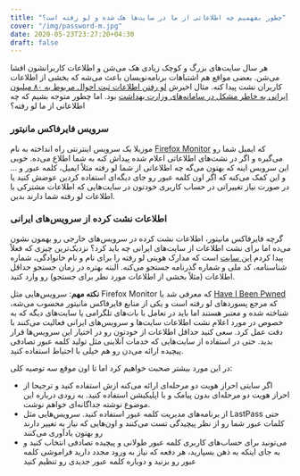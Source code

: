 ```yaml
---
title: "چطور بفهمیم چه اطلاعاتی از ما در سایت‌ها هک شده و لو رفته است؟"
cover: "/img/password-m.jpg"
date: 2020-05-23T23:27:20+04:30
draft: false
---
```


هر سال سایت‌های بزرگ و کوچک زیادی هک می‌شن و اطلاعات کاربرانشون افشا می‌شن. بعضی مواقع هم اشتباهات برنامه‌نویسان باعث می‌شه که بخشی از اطلاعات کاربران نشت پیدا کنه. مثال اخیرش [لو رفتن اطلاعات ثبت احوال مربوط به ۸۰ میلیون ایرانی به خاطر مشکل در سامانه‌های وزارت بهداشت](https://itiran.com/2020/04/03/%D9%84%D9%88-%D8%B1%D9%81%D8%AA%D9%86-%D8%A7%D8%B7%D9%84%D8%A7%D8%B9%D8%A7%D8%AA-%D8%AB%D8%A8%D8%AA-%D8%A7%D8%AD%D9%88%D8%A7%D9%84/) بود. اما چطور متوجه بشیم که چه اطلاعاتی از ما لو رفته؟

### سرویس فایرفاکس مانیتور
موزیلا یک سرویس اینترنتی راه انداخته به نام [Firefox Monitor](https://monitor.firefox.com/) که ایمیل شما رو می‌گیره و اگر در نشت‌های اطلاعاتی اعلام شده پیداش کنه به شما اطلاع می‌ده. خوبی این سرویس اینه که بهتون می‌گه چه اطلاعاتی از شما لو رفته مثلاً ایمیل، کلمه عبور و ... و این کمک می‌کنه که اگر اون کلمه عبور رو جای دیگه‌ای استفاده کردین عوضش کنید یا در صورت نیاز تغییراتی در حساب کاربری خودتون در سایت‌هایی که اطلاعات مشترکی با اطلاعات لو رفته شما دارند بدین.

### اطلاعات نشت کرده از سرویس‌های ایرانی
گرچه فایرفاکس مانیتور، اطلاعات نشت کرده در سرویس‌های خارجی رو بهمون نشون می‌ده اما برای نشت اطلاعات از سایت‌های ایرانی چه باید کرد؟ نزدیک‌ترین چیزی که فعلاً پیدا کردم [این سایت](https://telescam.info/home/leakfa/) است که مدارک هویتی لو رفته را برای نام و نام خانوادگی، شماره شناسنامه، کد ملی و شماره گذرنامه جستجو می‌کنه. البته بهتره در زمان جستجو حداقل اطلاعات (مثلاً بخشی از اطلاعات مورد نظر برای جستجو) رو وارد کنید.

**نکته مهم**: سرویس‌هایی مثل Firefox Monitor که معرفی شد یا [Have I Been Pwned](https://haveibeenpwned.com/) که مرجع پسوردهای لو رفته است و یکی از منابع فایرفاکس مانیتور محسوب می‌شه، شناخته شده و معتبر هستند اما باید در تعامل با بات‌های تلگرامی یا سایت‌های دیگه که به خصوص در مورد اعلام نشت اطلاعات سایت‌ها و سرویس‌های ایرانی فعالیت می‌کنند با دقت عمل کرد. سعی کنید حداقل اطلاعات از خودتون رو در اختیار این سرویس‌ها قرار بدید. حتی در استفاده از سایت‌هایی که خدمات آنلاینی مثل تولید کلمه عبور تصادفی پیچیده ارائه می‌دن رو هم خیلی با احتیاط استفاده کنید.

در این مورد بیشتر صحبت خواهیم کرد اما تا اون موقع سه توصیه کلی:

- اگر سایتی احراز هویت دو مرحله‌ای ارائه می‌کنه ازش استفاده کنید و ترجیحا از احراز هویت دو مرحله‌ای بدون پیامک و با اپلیکیشن استفاده کنید. به زودی درباره این موضوع نوشته جداگانه‌ای خواهم نوشت.
- از برنامه‌های مدیریت کلمه عبور استفاده کنید. سرویس‌هایی مثل LastPass حتی کلمات عبور شما رو از نظر پیچیدگی تست می‌کنند و اون‌هایی که نیاز به تغییر دارند رو بهتون یادآوری می‌کنند
- می‌تونید برای حساب‌های کاربری کلمه عبور طولانی و پیچیده تصادفی انتخاب کنید و به جای اینکه به ذهن بسپارید،‌ هر دفعه که نیاز به ورود مجدد دارید فراموشی کلمه عبور رو بزنید و دوباره کلمه عبور جدیدی رو تنظیم کنید
